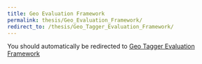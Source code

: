```yaml
---
title: Geo Evaluation Framework
permalink: thesis/Geo_Evaluation_Framework/
redirect_to: /thesis/Geo_Tagger_Evaluation_Framework/
---
```


You should automatically be redirected to [Geo Tagger Evaluation Framework](/thesis/Geo_Tagger_Evaluation_Framework/)
